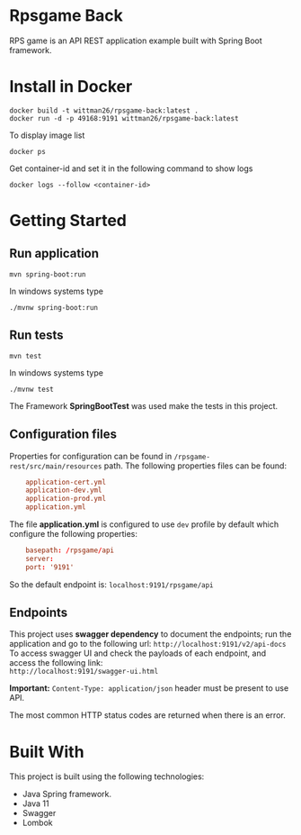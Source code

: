 # Rpsgame Back

RPS game is an API REST application example built with Spring Boot framework.

# Install in Docker

```
docker build -t wittman26/rpsgame-back:latest .
docker run -d -p 49168:9191 wittman26/rpsgame-back:latest
```

To display image list
```
docker ps
```
Get container-id and set it in the following command to show logs

```
docker logs --follow <container-id>
```


# Getting Started

## Run application

```
mvn spring-boot:run
```

In windows systems type

```
./mvnw spring-boot:run
```
## Run tests

```
mvn test
```

In windows systems type

```
./mvnw test
```

The Framework **SpringBootTest** was used make the tests in this project.

## Configuration files

Properties for configuration can be found in `/rpsgame-rest/src/main/resources` path. The following properties files can be found:

```conf
    application-cert.yml
    application-dev.yml
    application-prod.yml
    application.yml
```

The file **application.yml** is configured to use `dev` profile by default which configure the following properties:

```conf
    basepath: /rpsgame/api
    server:
    port: '9191'
```

So the default endpoint is: `localhost:9191/rpsgame/api`

## Endpoints

This project uses **swagger dependency** to document the endpoints; run the application and go to the following url:
    `http://localhost:9191/v2/api-docs`
To access swagger UI and check the payloads of each endpoint, and access the following link:    
    `http://localhost:9191/swagger-ui.html`

**Important:** `Content-Type: application/json` header must be present to use API.

The most common HTTP status codes are returned when there is an error.

# Built With

This project is built using the following technologies:
- Java Spring framework.
- Java 11
- Swagger
- Lombok





